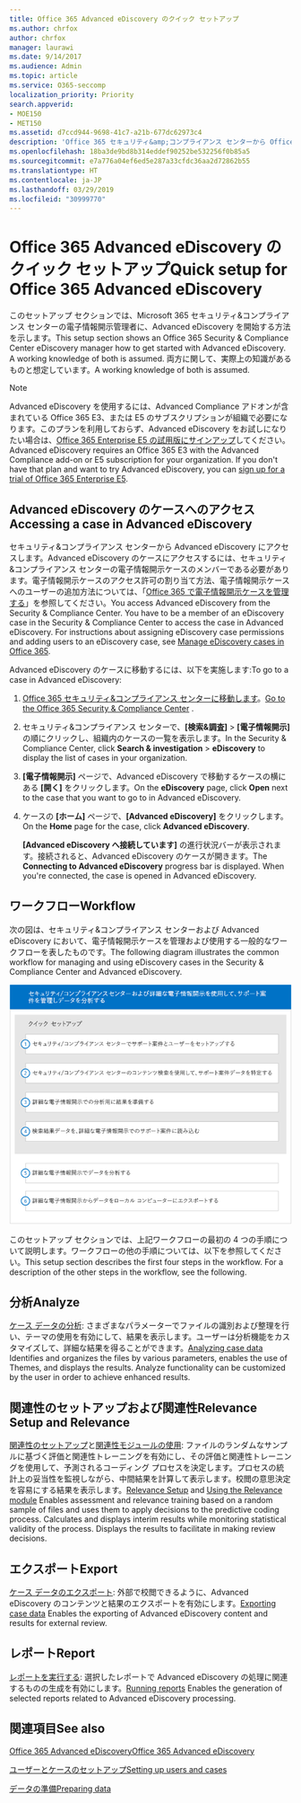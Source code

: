 ```yaml
---
title: Office 365 Advanced eDiscovery のクイック セットアップ
ms.author: chrfox
author: chrfox
manager: laurawi
ms.date: 9/14/2017
ms.audience: Admin
ms.topic: article
ms.service: O365-seccomp
localization_priority: Priority
search.appverid:
- MOE150
- MET150
ms.assetid: d7ccd944-9698-41c7-a21b-677dc62973c4
description: 'Office 365 セキュリティ&amp;コンプライアンス センターから Office 365 Advanced eDiscovery にアクセスする方法を説明し、Advanced eDiscovery を使用するための一般的なワークフローを確認します。  '
ms.openlocfilehash: 18ba3de9bd8b314eddef90252be532256f0b85a5
ms.sourcegitcommit: e7a776a04ef6ed5e287a33cfdc36aa2d72862b55
ms.translationtype: HT
ms.contentlocale: ja-JP
ms.lasthandoff: 03/29/2019
ms.locfileid: "30999770"
---
```

# <a name="quick-setup-for-office-365-advanced-ediscovery"></a><span data-ttu-id="c505e-103">Office 365 Advanced eDiscovery のクイック セットアップ</span><span class="sxs-lookup"><span data-stu-id="c505e-103">Quick setup for Office 365 Advanced eDiscovery</span></span>

<span data-ttu-id="c505e-104">このセットアップ セクションでは、Microsoft 365 セキュリティ&amp;コンプライアンス センターの電子情報開示管理者に、Advanced eDiscovery を開始する方法を示します。</span><span class="sxs-lookup"><span data-stu-id="c505e-104">This setup section shows an Office 365 Security &amp; Compliance Center eDiscovery manager how to get started with Advanced eDiscovery. A working knowledge of both is assumed.</span></span> <span data-ttu-id="c505e-105">両方に関して、実際上の知識があるものと想定しています。</span><span class="sxs-lookup"><span data-stu-id="c505e-105">A working knowledge of both is assumed.</span></span>
  
> [!NOTE]
> <span data-ttu-id="c505e-p102">Advanced eDiscovery を使用するには、Advanced Compliance アドオンが含まれている Office 365 E3、または E5 のサブスクリプションが組織で必要になります。このプランを利用しておらず、Advanced eDiscovery をお試しになりたい場合は、[Office 365 Enterprise E5 の試用版にサインアップ](https://go.microsoft.com/fwlink/p/?LinkID=698279)してください。</span><span class="sxs-lookup"><span data-stu-id="c505e-p102">Advanced eDiscovery requires an Office 365 E3 with the Advanced Compliance add-on or E5 subscription for your organization. If you don't have that plan and want to try Advanced eDiscovery, you can [sign up for a trial of Office 365 Enterprise E5](https://go.microsoft.com/fwlink/p/?LinkID=698279).</span></span> 
  
## <a name="accessing-a-case-in-advanced-ediscovery"></a><span data-ttu-id="c505e-108">Advanced eDiscovery のケースへのアクセス</span><span class="sxs-lookup"><span data-stu-id="c505e-108">Accessing a case in Advanced eDiscovery</span></span>

<span data-ttu-id="c505e-p103">セキュリティ&amp;コンプライアンス センターから Advanced eDiscovery にアクセスします。Advanced eDiscovery のケースにアクセスするには、セキュリティ&amp;コンプライアンス センターの電子情報開示ケースのメンバーである必要があります。電子情報開示ケースのアクセス許可の割り当て方法、電子情報開示ケースへのユーザーの追加方法については、「[Office 365 で電子情報開示ケースを管理する](manage-ediscovery-cases.md)」を参照してください。</span><span class="sxs-lookup"><span data-stu-id="c505e-p103">You access Advanced eDiscovery from the Security &amp; Compliance Center. You have to be a member of an eDiscovery case in the Security &amp; Compliance Center to access the case in Advanced eDiscovery. For instructions about assigning eDiscovery case permissions and adding users to an eDiscovery case, see [Manage eDiscovery cases in Office 365](manage-ediscovery-cases.md).</span></span> 
  
<span data-ttu-id="c505e-112">Advanced eDiscovery のケースに移動するには、以下を実施します:</span><span class="sxs-lookup"><span data-stu-id="c505e-112">To go to a case in Advanced eDiscovery:</span></span> 
  
1. <span data-ttu-id="c505e-113">[Office 365 セキュリティ&amp;コンプライアンス センターに移動します](go-to-the-securitycompliance-center.md)。</span><span class="sxs-lookup"><span data-stu-id="c505e-113">[Go to the Office 365 Security &amp; Compliance Center](go-to-the-securitycompliance-center.md) .</span></span> 
    
2. <span data-ttu-id="c505e-114">セキュリティ&amp;コンプライアンス センターで、**[検索&amp;調査]** \> **[電子情報開示]** の順にクリックし、組織内のケースの一覧を表示します。</span><span class="sxs-lookup"><span data-stu-id="c505e-114">In the Security &amp; Compliance Center, click **Search &amp; investigation** \> **eDiscovery** to display the list of cases in your organization.</span></span> 
    
3. <span data-ttu-id="c505e-115">**[電子情報開示]** ページで、Advanced eDiscovery で移動するケースの横にある **[開く]** をクリックします。</span><span class="sxs-lookup"><span data-stu-id="c505e-115">On the **eDiscovery** page, click **Open** next to the case that you want to go to in Advanced eDiscovery.</span></span> 
    
4. <span data-ttu-id="c505e-116">ケースの **[ホーム]** ページで、**[Advanced eDiscovery]** をクリックします。</span><span class="sxs-lookup"><span data-stu-id="c505e-116">On the **Home** page for the case, click **Advanced eDiscovery**.</span></span>
    
    <span data-ttu-id="c505e-p104">**[Advanced eDiscovery へ接続しています]** の進行状況バーが表示されます。接続されると、Advanced eDiscovery のケースが開きます。</span><span class="sxs-lookup"><span data-stu-id="c505e-p104">The **Connecting to Advanced eDiscovery** progress bar is displayed. When you're connected, the case is opened in Advanced eDiscovery.</span></span> 
    
## <a name="workflow"></a><span data-ttu-id="c505e-119">ワークフロー</span><span class="sxs-lookup"><span data-stu-id="c505e-119">Workflow</span></span>

<span data-ttu-id="c505e-120">次の図は、セキュリティ&amp;コンプライアンス センターおよび Advanced eDiscovery において、電子情報開示ケースを管理および使用する一般的なワークフローを表したものです。</span><span class="sxs-lookup"><span data-stu-id="c505e-120">The following diagram illustrates the common workflow for managing and using eDiscovery cases in the Security &amp; Compliance Center and Advanced eDiscovery.</span></span> 
  
![図は、Office 365 Advanced eDiscovery のワークフローを示しています。セットアップには、ユーザー&amp;ケースのセットアップ、ケース データの特定、エクスポート、処理の 4 つのフェーズがあり、その後に分析とローカル コンピューターへのエクスポートのフェーズがあります。](media/76589ccc-789d-4581-b3a8-98d339b05979.png)
  
<span data-ttu-id="c505e-p105">このセットアップ セクションでは、上記ワークフローの最初の 4 つの手順について説明します。ワークフローの他の手順については、以下を参照してください。</span><span class="sxs-lookup"><span data-stu-id="c505e-p105">This setup section describes the first four steps in the workflow. For a description of the other steps in the workflow, see the following.</span></span>
  
## <a name="analyze"></a><span data-ttu-id="c505e-124">分析</span><span class="sxs-lookup"><span data-stu-id="c505e-124">Analyze</span></span>

<span data-ttu-id="c505e-p106">[ケース データの分析](analyze-case-data-with-advanced-ediscovery.md): さまざまなパラメーターでファイルの識別および整理を行い、テーマの使用を有効にして、結果を表示します。ユーザーは分析機能をカスタマイズして、詳細な結果を得ることができます。</span><span class="sxs-lookup"><span data-stu-id="c505e-p106">[Analyzing case data](analyze-case-data-with-advanced-ediscovery.md) Identifies and organizes the files by various parameters, enables the use of Themes, and displays the results. Analyze functionality can be customized by the user in order to achieve enhanced results.</span></span> 
  
## <a name="relevance-setup-and-relevance"></a><span data-ttu-id="c505e-127">関連性のセットアップおよび関連性</span><span class="sxs-lookup"><span data-stu-id="c505e-127">Relevance Setup and Relevance</span></span>

<span data-ttu-id="c505e-p107">[関連性のセットアップ](manage-relevance-setup-in-advanced-ediscovery.md)と[関連性モジュールの使用](use-relevance-in-advanced-ediscovery.md): ファイルのランダムなサンプルに基づく評価と関連性トレーニングを有効にし、その評価と関連性トレーニングを使用して、予測されるコーディング プロセスを決定します。プロセスの統計上の妥当性を監視しながら、中間結果を計算して表示します。校閲の意思決定を容易にする結果を表示します。</span><span class="sxs-lookup"><span data-stu-id="c505e-p107">[Relevance Setup](manage-relevance-setup-in-advanced-ediscovery.md) and [Using the Relevance module](use-relevance-in-advanced-ediscovery.md) Enables assessment and relevance training based on a random sample of files and uses them to apply decisions to the predictive coding process. Calculates and displays interim results while monitoring statistical validity of the process. Displays the results to facilitate in making review decisions.</span></span> 
  
## <a name="export"></a><span data-ttu-id="c505e-131">エクスポート</span><span class="sxs-lookup"><span data-stu-id="c505e-131">Export</span></span>

<span data-ttu-id="c505e-132">[ケース データのエクスポート](export-case-data-in-advanced-ediscovery.md): 外部で校閲できるように、Advanced eDiscovery のコンテンツと結果のエクスポートを有効にします。</span><span class="sxs-lookup"><span data-stu-id="c505e-132">[Exporting case data](export-case-data-in-advanced-ediscovery.md) Enables the exporting of Advanced eDiscovery content and results for external review.</span></span> 
  
## <a name="report"></a><span data-ttu-id="c505e-133">レポート</span><span class="sxs-lookup"><span data-stu-id="c505e-133">Report</span></span>

<span data-ttu-id="c505e-134">[レポートを実行する](run-reports-in-advanced-ediscovery.md): 選択したレポートで Advanced eDiscovery の処理に関連するものの生成を有効にします。</span><span class="sxs-lookup"><span data-stu-id="c505e-134">[Running reports](run-reports-in-advanced-ediscovery.md) Enables the generation of selected reports related to Advanced eDiscovery processing.</span></span> 
  
## <a name="see-also"></a><span data-ttu-id="c505e-135">関連項目</span><span class="sxs-lookup"><span data-stu-id="c505e-135">See also</span></span>

[<span data-ttu-id="c505e-136">Office 365 Advanced eDiscovery</span><span class="sxs-lookup"><span data-stu-id="c505e-136">Office 365 Advanced eDiscovery</span></span>](office-365-advanced-ediscovery.md)
  
[<span data-ttu-id="c505e-137">ユーザーとケースのセットアップ</span><span class="sxs-lookup"><span data-stu-id="c505e-137">Setting up users and cases</span></span>](set-up-users-and-cases-in-advanced-ediscovery.md)
  
[<span data-ttu-id="c505e-138">データの準備</span><span class="sxs-lookup"><span data-stu-id="c505e-138">Preparing data</span></span>](prepare-data-for-advanced-ediscovery.md)

